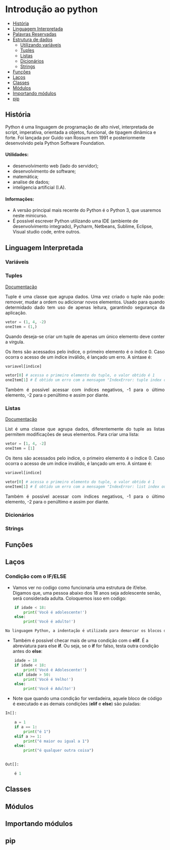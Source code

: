 # Introdução ao python

- [História](#história)
- [Linguagem Interpretada](#linguagem-interpretada)
- [Palavras Reservadas](#)
- [Estrutura de dados](#estrutura-de-dados)
  - [Utilizando variáveis](#variáveis)
  - [Tuples](#tuples)
  - [Listas](#listas)
  - [Dicionários](#dicionários)
  - [Strings](#strings)
- [Funções](#funções)
- [Laços](#laços)
- [Classes](#classes)
- [Módulos](#módulos)
- [Importando módulos](#importando-módulos)
- [pip](#pip)


## História

Python é uma linguagem de programação de alto nível, interpretada de script, imperativa, orientada a objetos, funcional, de tipagem dinâmica e forte. Foi lançada por Guido van Rossum em 1991 e posteriormente desenvolvido pela Python Software Foundation.

#### Utilidades:

- desenvolvimento web (lado do servidor);
- desenvolvimento de software;
- matemática;
- analise de dados;
- inteligencia artificial (I.A).

#### Informações: 

- A versão principal mais recente do Python é o Python 3, que usaremos neste minicurso. 
- É possível escrever Python utilizando uma IDE (ambiente de desenvolvimento integrado), Pycharm, Netbeans, Sublime, Eclipse, Visual studio code, entre outros.


## Linguagem Interpretada

<a name = "estrutura-de-dados"/>

### Variáveis
### Tuples
[Documentação](https://docs.python.org/3/library/stdtypes.html?highlight=tuples#tuple)
<p style='text-align: justify;'>Tuple é uma classe que agrupa dados. Uma vez criado o tuple não pode: remover, mudar a ordem ou adicionar novos elementos.
Usado para quando determidado dado tem uso de apenas leitura, garantindo segurança da aplicação.</p>

```python
vetor = (1, 4, -2)
oneItem = (1,)
```
<p style='text-align: justify;'> Quando deseja-se criar um tuple de apenas um único elemento deve conter a virgula. </p>

<p style='text-align: justify;'> Os itens são acessados pelo índice, o primeiro elemento é o índice 0. Caso ocorra o acesso de um índice inválido, é lançado um erro.
 A sintaxe é:</p>

```python
variavel[indice]
```

```python
vetor[0] # acessa o primeiro elemento do tuple, o valor obtido é 1
oneItem[1] # É obtido um erro com a mensagem "IndexError: tuple index out of range"
```
<p style='text-align: justify;'> Também é possível acessar com índices negativos, -1 para o último elemento, -2 para o penúltimo e assim por diante. </p>

### Listas

[Documentação](https://docs.python.org/3/library/stdtypes.html?highlight=list#list)
<p style='text-align: justify;'>List é uma classe que agrupa dados, diferentemente do tuple as listas permitem modificações de seus elementos. Para criar uma lista: </p>

```python
vetor = [1, 4, -2]
oneItem = [1]
```
<p style='text-align: justify;'> Os itens são acessados pelo índice, o primeiro elemento é o índice 0. Caso ocorra o acesso de um índice inválido, é lançado um erro.
 A sintaxe é:</p>

```python
variavel[indice]
```

```python
vetor[0] # acessa o primeiro elemento do tuple, o valor obtido é 1
oneItem[1] # É obtido um erro com a mensagem "IndexError: list index out of range"
```
<p style='text-align: justify;'> Também é possível acessar com índices negativos, -1 para o último elemento, -2 para o penúltimo e assim por diante. </p>


### Dicionários
### Strings
## Funções
## Laços

### Condição com o IF/ELSE

- Vamos ver no codigo como funcionaria uma estrutura de if/else. Digamos que, uma pessoa abaixo dos 18 anos seja adolescente senão, será considerada adulta. Coloquemos isso em codigo:
```python
    if idade < 18:
        print('Você é adolescente!')
    else:
        print('Você é adulto!')

Na linguagem Python, a indentação é utilizada para demarcar os blocos de código, e são obrigatórios quando se usa estruturas de controle.
```

- Também é possível checar mais de uma condição com o __elif__. É a abreviatura para else __if__. Ou seja, se o __if__ for falso, testa outra condição antes do __else__:

```python
    idade = 18
    if idade < 18:
        print('Você é Adolescente!')
    elif idade > 50:
        print('Você é Velho!')
    else:
        print('Você é Adulto!')
```

- Note que quando uma condição for verdadeira, aquele bloco de código é executado e as demais condições (__elif__ e __else__) são puladas:

```python
In[]:

    a = 1
    if a == 1:
        print("é 1")
    elif a >= 1:
        print("é maior ou igual a 1")
    else:
        print("é qualquer outra coisa")
        
```

```python
Out[]:

    é 1
```

## Classes
## Módulos
## Importando módulos
## pip
